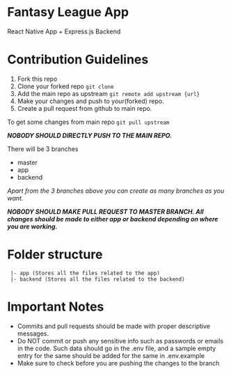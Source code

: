 # Fantasy League App
React Native App + Express.js Backend


# Contribution Guidelines

1. Fork this repo
2. Clone your forked repo `git clone`
3. Add the main repo as upstream `git remote add upstream {url}`
4. Make your changes and push to your(forked) repo.
5. Create a pull request from github to main repo.

To get some changes from main repo `git pull upstream`

__*NOBODY SHOULD DIRECTLY PUSH TO THE MAIN REPO.*__

There will be 3 branches
- master
- app
- backend

_Apart from the 3 branches above you can create as many branches as you want._

__*NOBODY SHOULD MAKE PULL REQUEST TO MASTER BRANCH. All changes should be made to either app or backend depending on where you are working.*__


# Folder structure
```
 |- app (Stores all the files related to the app)
 |- backend (Stores all the files related to the backend)
```


# Important Notes
- Commits and pull requests should be made with proper descriptive messages.
- Do NOT commit or push any sensitive info such as passwords or emails in the code. Such data should go in the .env file, and a sample empty entry for the same should be added for the same in .env.example
- Make sure to check before you are pushing the changes to the branch
